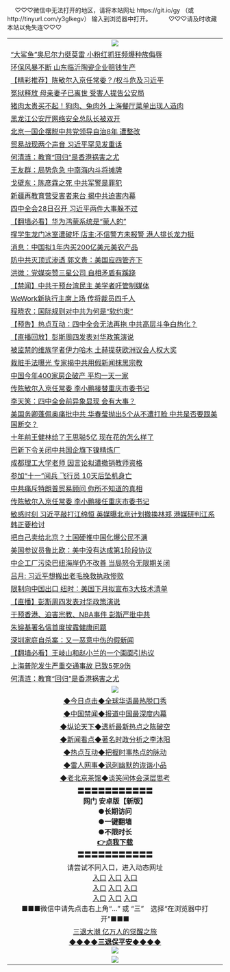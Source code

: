  <table>
　<tr>
♡♡♡微信中无法打开的地区，请将本站网址 https://git.io/gy （或 http://tinyurl.com/y3glkegv） 输入到浏览器中打开。 
　</tr>
　<tr>
♡♡♡请及时收藏本站以免失连♡♡♡
   </tr>
   <tr>
    <td align=center><img src="https://github.com/gyhhx/image-upload/blob/master/title1.jpg" /></td>
 </tr>
<tr><td align="left"><a href="https://xwood.fun/oo.aspx?name=c1087901&key=nqynnipsxfbxcbni&from=gy">“大鲨鱼”奥尼尔力挺莫雷 小粉红抓狂频爆种族侮辱</a></td></tr>
<tr><td align="left"><a href="https://xwood.fun/oo.aspx?name=c1087947&key=nqynnipsxfbxcbni&from=gy">环保风暴不断 山东临沂陶瓷企业赔钱生产</a></td></tr>
<tr><td align="left"><a href="https://xwood.fun/oo.aspx?name=c1087452&key=nqynnipsxfbxcbni&from=gy">【精彩推荐】陈敏尔入京任常委？/权斗危及习近平</a></td></tr>
<tr><td align="left"><a href="https://xwood.fun/oo.aspx?name=c1087885&key=nqynnipsxfbxcbni&from=gy">冤狱释放 母亲妻子已离世 受害人提告公安局</a></td></tr>
<tr><td align="left"><a href="https://xwood.fun/oo.aspx?name=c1087928&key=nqynnipsxfbxcbni&from=gy">猪肉太贵买不起！狗肉、兔肉外 上海餐厅菜单出现人造肉</a></td></tr>
<tr><td align="left"><a href="https://xwood.fun/oo.aspx?name=c1087952&key=nqynnipsxfbxcbni&from=gy">黑龙江公安厅网络安全总队长被双开</a></td></tr>
<tr><td align="left"><a href="https://xwood.fun/oo.aspx?name=c1087909&key=nqynnipsxfbxcbni&from=gy">北京一国企摆脱中共党领导自治8年 遭整改</a></td></tr>
<tr><td align="left"><a href="https://xwood.fun/oo.aspx?name=c1087547&key=nqynnipsxfbxcbni&from=gy">贸易战现两个声音 习近平罕见发重话</a></td></tr>
<tr><td align="left"><a href="https://xwood.fun/oo.aspx?name=c1087912&key=nqynnipsxfbxcbni&from=gy">何清涟：教育“回归”是香港祸害之尤</a></td></tr>
<tr><td align="left"><a href="https://xwood.fun/oo.aspx?name=c1087434&key=nqynnipsxfbxcbni&from=gy">王友群：局势危急 中南海内斗将摊牌</a></td></tr>
<tr><td align="left"><a href="https://xwood.fun/oo.aspx?name=c1087982&key=nqynnipsxfbxcbni&from=gy">戈壁东：陈彦霖之死 中共军警是罪犯</a></td></tr>
<tr><td align="left"><a href="https://xwood.fun/oo.aspx?name=c1087826&key=nqynnipsxfbxcbni&from=gy">新疆再教育营受害者来台 揭中共迫害内幕</a></td></tr>
<tr><td align="left"><a href="https://xwood.fun/oo.aspx?name=c1087745&key=nqynnipsxfbxcbni&from=gy">四中全会28日召开 习近平两件大事躲不过</a></td></tr>
<tr><td align="left"><a href="https://xwood.fun/oo.aspx?name=c1087721&key=nqynnipsxfbxcbni&from=gy">【翻墙必看】华为鸿蒙系统是“蒙人的”</a></td></tr>
<tr><td align="left"><a href="https://xwood.fun/oo.aspx?name=c1087873&key=nqynnipsxfbxcbni&from=gy">撑学生龙门冰室遭破坏 店主:不信警方未报警 港人排长龙力挺</a></td></tr>
<tr><td align="left"><a href="https://xwood.fun/oo.aspx?name=c1087889&key=nqynnipsxfbxcbni&from=gy">消息：中国拟1年内买200亿美元美农产品</a></td></tr>
<tr><td align="left"><a href="https://xwood.fun/oo.aspx?name=c1087510&key=nqynnipsxfbxcbni&from=gy">防中共灭顶式渗透 郭文贵：美国应四管齐下</a></td></tr>
<tr><td align="left"><a href="https://xwood.fun/oo.aspx?name=c1087903&key=nqynnipsxfbxcbni&from=gy">洪微：党媒突赞三星公司 自相矛盾有蹊跷</a></td></tr>
<tr><td align="left"><a href="https://xwood.fun/oo.aspx?name=c1087957&key=nqynnipsxfbxcbni&from=gy">【禁闻】中共干预台湾民主 美学者吁管制媒体</a></td></tr>
<tr><td align="left"><a href="https://xwood.fun/oo.aspx?name=c1087931&key=nqynnipsxfbxcbni&from=gy">WeWork新执行主席上场 传将裁员四千人</a></td></tr>
<tr><td align="left"><a href="https://xwood.fun/oo.aspx?name=c1087950&key=nqynnipsxfbxcbni&from=gy">程晓农：国际规则对中共为何是“软约束”</a></td></tr>
<tr><td align="left"><a href="https://xwood.fun/oo.aspx?name=c1087461&key=nqynnipsxfbxcbni&from=gy">【预告】热点互动：四中全会无法再拖  中共高层斗争白热化？</a></td></tr>
<tr><td align="left"><a href="https://xwood.fun/oo.aspx?name=c1086767&key=nqynnipsxfbxcbni&from=gy">【直播回放】彭斯周四发表对华政策演说</a></td></tr>
<tr><td align="left"><a href="https://xwood.fun/oo.aspx?name=c1087932&key=nqynnipsxfbxcbni&from=gy">被监禁的维族学者伊力哈木 土赫提获欧洲议会人权大奖</a></td></tr>
<tr><td align="left"><a href="https://xwood.fun/oo.aspx?name=c1087878&key=nqynnipsxfbxcbni&from=gy">栽赃手法曝光 专家揭中共用假新闻抹黑宗教</a></td></tr>
<tr><td align="left"><a href="https://xwood.fun/oo.aspx?name=c1087894&key=nqynnipsxfbxcbni&from=gy">中国今年400家房企破产 平均一天一家</a></td></tr>
<tr><td align="left"><a href="https://xwood.fun/oo.aspx?name=c1087482&key=nqynnipsxfbxcbni&from=gy">传陈敏尔入京任常委 李小鹏接替重庆市委书记</a></td></tr>
<tr><td align="left"><a href="https://xwood.fun/oo.aspx?name=c1087190&key=nqynnipsxfbxcbni&from=gy">李天笑：四中全会前异象显现 会有大事？</a></td></tr>
<tr><td align="left"><a href="https://xwood.fun/oo.aspx?name=c1087858&key=nqynnipsxfbxcbni&from=gy">美国务卿蓬佩奥痛批中共 华春莹抛出5个从不遭打脸 中共是否要跟美国断交？</a></td></tr>
<tr><td align="left"><a href="https://xwood.fun/oo.aspx?name=c1087861&key=nqynnipsxfbxcbni&from=gy">十年前王健林给了王思聪5亿 现在花的怎么样了</a></td></tr>
<tr><td align="left"><a href="https://xwood.fun/oo.aspx?name=c1087804&key=nqynnipsxfbxcbni&from=gy">巴新下令关闭中共国企旗下镍精炼厂</a></td></tr>
<tr><td align="left"><a href="https://xwood.fun/oo.aspx?name=c1087767&key=nqynnipsxfbxcbni&from=gy">成都理工大学老师 因言论拟遭撤销教师资格</a></td></tr>
<tr><td align="left"><a href="https://xwood.fun/oo.aspx?name=c1087990&key=nqynnipsxfbxcbni&from=gy">参加“十一”阅兵 飞行员 10天后坠机身亡</a></td></tr>
<tr><td align="left"><a href="https://xwood.fun/oo.aspx?name=c1087867&key=nqynnipsxfbxcbni&from=gy">中共痛斥特朗普贸易顾问 你所不知道的真相</a></td></tr>
<tr><td align="left"><a href="https://xwood.fun/oo.aspx?name=c1087410&key=nqynnipsxfbxcbni&from=gy">传陈敏尔入京任常委 李小鹏接任重庆市委书记</a></td></tr>
<tr><td align="left"><a href="https://xwood.fun/oo.aspx?name=c1087495&key=nqynnipsxfbxcbni&from=gy">敏感时刻 习近平敲打江绵恒 英媒曝北京计划撤换林郑 港媒研判江系韩正要检讨</a></td></tr>
<tr><td align="left"><a href="https://xwood.fun/oo.aspx?name=c1087868&key=nqynnipsxfbxcbni&from=gy">把自己卖给北京？土国硬推中国化爆公民不满</a></td></tr>
<tr><td align="left"><a href="https://xwood.fun/oo.aspx?name=c1087918&key=nqynnipsxfbxcbni&from=gy">美国参议员鲁比欧：美中没有达成第1阶段协议</a></td></tr>
<tr><td align="left"><a href="https://xwood.fun/oo.aspx?name=c1087924&key=nqynnipsxfbxcbni&from=gy">中企工厂污染巴纽海岸仍不改善 当局怒令无限期关闭</a></td></tr>
<tr><td align="left"><a href="https://xwood.fun/oo.aspx?name=c1087507&key=nqynnipsxfbxcbni&from=gy">吕月: 习近平想搬出老毛挽救执政惨败</a></td></tr>
<tr><td align="left"><a href="https://xwood.fun/oo.aspx?name=c1087920&key=nqynnipsxfbxcbni&from=gy">限制向中国出口 纽时︰美国下月拟宣布3大技术清单</a></td></tr>
<tr><td align="left"><a href="https://xwood.fun/oo.aspx?name=c1087915&key=nqynnipsxfbxcbni&from=gy">【直播】彭斯周四发表对华政策演说</a></td></tr>
<tr><td align="left"><a href="https://xwood.fun/oo.aspx?name=c1087926&key=nqynnipsxfbxcbni&from=gy">干预香港、迫害宗教、NBA事件 彭斯严批中共</a></td></tr>
<tr><td align="left"><a href="https://xwood.fun/oo.aspx?name=c1087552&key=nqynnipsxfbxcbni&from=gy">朱镕基署名信首度披露健康问题</a></td></tr>
<tr><td align="left"><a href="https://xwood.fun/oo.aspx?name=c1087870&key=nqynnipsxfbxcbni&from=gy">深圳家庭自杀案：又一恶意中伤的假新闻</a></td></tr>
<tr><td align="left"><a href="https://xwood.fun/oo.aspx?name=c1087377&key=nqynnipsxfbxcbni&from=gy">【翻墙必看】王岐山和赵小兰的一个画面引热议</a></td></tr>
<tr><td align="left"><a href="https://xwood.fun/oo.aspx?name=c1087749&key=nqynnipsxfbxcbni&from=gy">上海普陀发生严重交通事故 已致5死9伤</a></td></tr>
<tr><td align="left"><a href="https://xwood.fun/oo.aspx?name=c1087805&key=nqynnipsxfbxcbni&from=gy">何清涟：教育“回归”是香港祸害之尤</a></td></tr>


 <tr>
    <td align=center><img src="https://github.com/gyhhx/image-upload/blob/master/shipin.jpg" /></td>
  </tr>
 <tr>
   <td align=center> 
<a href="https://tru28th.xwood.fun/oo.aspx?name=c816850&key=nqynnipsxfbxcbni&from=gy&tag=9877">◆今日点击◆全球华语最热脱口秀</a><br/>
    </td>
  </tr>
  <tr>
  <td align=center>
<a href="https://tru28th.xwood.fun/oo.aspx?name=c816860&key=nqynnipsxfbxcbni&from=gy&tag=99733110">◆中国禁闻◆报道中国最深度内幕</a><br/>
   </tr>
  <tr>
     <td align=center>
<a href="https://tru28th.xwood.fun/oo.aspx?name=c816855&key=nqynnipsxfbxcbni&from=gy&tag=997110">◆纵论天下◆透析最新热点之陈破空</a><br/>
   </tr>
   <tr>
      <td align=center>
<a href="https://tru28th.xwood.fun/oo.aspx?name=c838308&key=nqynnipsxfbxcbni&from=gy&tag=9973110">◆新闻看点◆著名时政分析之李沐阳</a><br/>
   </tr>
   <tr>
     <td align=center>
<a href="https://tru28th.xwood.fun/oo.aspx?name=c816852&key=nqynnipsxfbxcbni&from=gy&tag=9733110">◆热点互动◆把握时事热点的脉动</a><br/>
   </tr>
   <tr>
      <td align=center>
<a href="https://tru28th.xwood.fun/oo.aspx?name=c816694&key=nqynnipsxfbxcbni&from=gy&tag=93310">◆雷人网事◆讽刺幽默的诙谐小品</a><br/>
   </tr>
   <tr>
    <td align=center>
<a href="https://tru28th.xwood.fun/oo.aspx?name=c816650&key=nqynnipsxfbxcbni&from=gy&tag=9973110">◆老北京茶馆◆谈笑间体会深层思考</a><br/>
   </tr>
  <tr>
    <td align=center>
 <b>〓〓〓〓〓〓〓〓〓〓〓<br/>网门 安卓版【新版】<br/> ●长期访问<br/> ●一键翻墙<br/>  ●不限时长<br/> 
 <a href="https://share.weiyun.com/5tym2kI">👉<b>点我下载</a><br/>〓〓〓〓〓〓〓〓〓〓〓<br/>
    </td>
    </tr>
   <tr>
    <td align=center>请尝试不同入口，进入动态网址<br/>
      <a href="https://s3.us-east-2.amazonaws.com/ogateo/show.htm">入口</a>
      <a href="https://s3.ca-central-1.amazonaws.com/ogatec/show.htm">入口</a>
      <a href="https://s3.ap-southeast-2.amazonaws.com/ogatey/show.htm">入口</a><br/>
      <a href="https://s3.ap-northeast-2.amazonaws.com/ogates/show.htm">入口</a>
      <a href="https://s3.eu-central-1.amazonaws.com/ogatef/show.htm">入口</a>
      <a href="https://s3.ap-south-1.amazonaws.com/ogatem/show.htm">入口</a><br/>
      <a href="https://s3-us-west-1.amazonaws.com/ogaten/show.htm">入口</a>
      <a href="https://s3.eu-west-2.amazonaws.com/ogatel/show.htm">入口</a>
      <a href="https://s3.ap-northeast-1.amazonaws.com/ogatet/show.htm">入口</a><br/>
      ■■■微信中请先点击右上角“...” 或 “三”　选择“在浏览器中打开”■■■<b><br/>
    </td>
  </tr>
  <tr>  
  <td align=center>
  <a href="https://tru28th.xwood.fun/oo.aspx?name=c894205&key=nqynnipsxfbxcbni&from=gy&tag=9973110">三退大潮 亿万人的觉醒之旅</a><br/>
      <a href="https://tru28th.xwood.fun/oo.aspx?name=ogQuit.aspx&key=nqynnipsxfbxcbni&from=gy"><b>◆◆◆◆三退保平安◆◆◆◆<br/></a>
      <img src="https://github.com/gyhhx/image-upload/blob/master/3t.jpg" /><br/>
      </td>
  </tr>
   <tr>
    <td align=center><img src="https://raw.githubusercontent.com/oGate2/Up/master/oGate_640.jpg"/></td>
  </tr>
</table>

